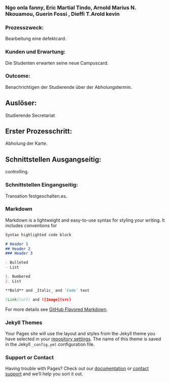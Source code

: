 ### Ngo onla fanny, Eric Martial Tindo, Arnold Marius N. Nkouamou, Guerin Fossi , Dieffi T.Arold kevin

### Prozesszweck:
Bearbeitung eine defektcard.

### Kunden und Erwartung:
Die Studenten erwarten seine neue Campuscard.

### Outcome:
Benachrichtigen der Studierende &uuml;ber der Abholungstermin.

## Auslöser: 
Studierende Secretariat

## Erster Prozesschritt:
Abholung der Karte.

## Schnittstellen Ausgangseitig: 
controlling.

### Schnittstellen Eingangseitig:
Transation festgeschalten.es.

### Markdown

Markdown is a lightweight and easy-to-use syntax for styling your writing. It includes conventions for

```markdown
Syntax highlighted code block

# Header 1
## Header 2
### Header 3

- Bulleted
- List

1. Numbered
2. List

**Bold** and _Italic_ and `Code` text

[Link](url) and ![Image](src)
```

For more details see [GitHub Flavored Markdown](https://guides.github.com/features/mastering-markdown/).

### Jekyll Themes

Your Pages site will use the layout and styles from the Jekyll theme you have selected in your [repository settings](https://github.com/FannyO/Campuscart-Defekt/settings). The name of this theme is saved in the Jekyll `_config.yml` configuration file.

### Support or Contact

Having trouble with Pages? Check out our [documentation](https://help.github.com/categories/github-pages-basics/) or [contact support](https://github.com/contact) and we’ll help you sort it out.
